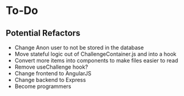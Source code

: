 # To-Do

## Potential Refactors
* Change Anon user to not be stored in the database
* Move stateful logic out of ChallengeContainer.js and into a hook
* Convert more items into components to make files easier to read
* Remove useChallenge hook? 
* Change frontend to AngularJS
* Change backend to Express
* Become programmers